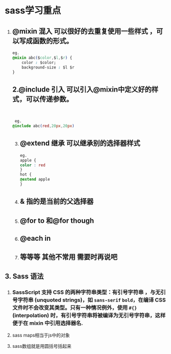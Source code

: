 # sass学习重点

1. ## @mixin 混入 可以很好的去重复使用一些样式 ，可以写成函数的形式。

   ```css
   eg.
   @mixin abc($color,$l,$r) {
       color : $color; 
       background-size : $l $r
   }
   
   ```

   ## 2.@include 引入  可以引入@mixin中定义好的样式，可以传递参数。

   ​                

   ```css
    eg.
   @include abc(red,20px,20px)
   ```

   3. ## @extend 继承 可以继承别的选择器样式

      ```css
      eg.
      apple {
      color : red
      } 
      hot {
      @extend apple
      }
      ```

   4. ## & 指的是当前的父选择器

   5. ## @for  to 和@for though

   6. ## @each  in

   7. ## 等等等 其他不常用 需要时再说吧

##        3. Sass  语法

1. ### SassScript 支持 CSS 的两种字符串类型：有引号字符串 ，与无引号字符串 (unquoted strings)，如 `sans-serif` `bold`，在编译 CSS 文件时不会改变其类型。只有一种情况例外，使用 `#{}` (interpolation) 时，有引号字符串将被编译为无引号字符串，这样便于在 mixin 中引用选择器名.



1. sass maps相当于js中的对象
2. sass数组就是用圆括号括起来